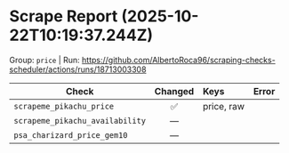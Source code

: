 # Scrape Report (2025-10-22T10:19:37.244Z)

Group: `price`  |  Run: https://github.com/AlbertoRoca96/scraping-checks-scheduler/actions/runs/18713003308

| Check | Changed | Keys | Error |
|---|:---:|:--|:--|
| `scrapeme_pikachu_price` | ✅ | price, raw |  |
| `scrapeme_pikachu_availability` | — |  |  |
| `psa_charizard_price_gem10` | — |  |  |
